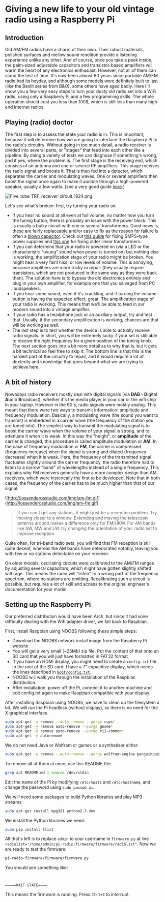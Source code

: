 # Giving a new life to your old vintage radio using a Raspberry Pi

## Introduction
Old AM/FM radios have a charm of their own. Their robust materials, polished surfaces and mellow sound rendition provide a listening experience unlike any other. And of course, once you take a peek inside, the palm-sized adjustable capacitors and transistor-based amplifiers will warm the heart of any electronics enthusiast. However, not all of them can stand the test of time. It's now been almost 60 years since portable AM/FM radio had its heyday, and although some models were definitely built to last (like the Beolit series from B&O), some others have aged badly.
Here I'll show you a few very easy steps to turn your dusty old radio set into a WiFi radio, using only a Raspberry Pi and a few programming skills. The whole operation should cost you less than 100$, which is still less than many high-end internet radios.

## Playing (radio) doctor

The first step is to assess the state your radio is in. This is important, because it will determine how we are going to interface the Raspberry Pi to the radio's circuitry. Without going in too much detail, a radio receiver is divided into several parts, or "stages" that feed into each other like a pipeline. By doing a variety of tests we can diagnose if something's wrong, and if yes, where the problem is. The first stage is the receiving end, which consists of an antenna and one or several RF amplifiers. This stage receives the radio signal and boosts it. That is then fed into a detector, which separates the carrier and modulating waves. One or several amplifiers then boost the signal once again to make it audible through a high-powered speaker, usually a few watts. (see a very good guide [here](http://www2.eng.cam.ac.uk/~dmh/ptialcd/trf/trf.htm).)

![Five_tube_TRF_receiver_circuit_1924.png](https://upload.wikimedia.org/wikipedia/commons/thumb/d/d1/Five_tube_TRF_receiver_circuit_1924.png/440px-Five_tube_TRF_receiver_circuit_1924.png)

Let's see what's broken: first, try turning your radio on.

* If you hear no sound at all even at full volume, no matter how you turn the tuning button, there is probably an issue with the power block. This is usually a bulky circuit with one or several transformers. Good news is, these are fairly replaceable and/or easy to fix as the reason for failure is often a [blown capacitor]([http://www.instructables.com/id/Repair-your-electronics-by-replacing-blown-capacit/). Check out [this guide](http://www.giangrandi.ch/electronics/smpsfix/smpsfix.shtml) for fixing SMPS-type power supplies and [this one](https://groupdiy.com/index.php?topic=19810.0) for fixing older linear transformers.
* If you can determine that your radio is powered on (via a LED or the characteristic "twung" sound when power is turned on) but nothing else is working, the amplification stage of your radio might be broken. You might hear a very faint hiss, or low levels of volume. This is annoying, because amplifiers are more tricky ro repair (they usually require transistors, which are not produced in the same way as they were back then). The solution here is to bypass the old electronics entirely and plug in your own amplifier, for example one that you salvaged from PC loudspeakers. 
* If you hear some sound, even if it's crackling, and if turning the volume button is having the expected effect, great. The amplification stage of your radio is working. This means that we'll be able to feed in our modern sound into a vintage amplifier.
* If your radio has a headphone jack or an auxiliary output, try and test that. Usually, if the secondary amplification is working, chances are that will be working as well.
* The last step is to test whether the device is able to actually receive radio signals. In short, you will be extremely lucky if your set is still able to receive the right frequency for a given position of the tuning knob. The next section goes into a bit more detail as to why that is, but it gets a bit technical so feel free to skip it. The bottom line is that this is the hardest part of the circuitry to repair, and it would require a lot of dexterity and knowledge that goes beyond what we are trying to achieve here.

## A bit of history
Nowadays radio receivers mostly deal with digital signals (via **DAB** - **D**igital **A**udio **B**roadcast), whether it's the media player in your car or the wifi chip in your laptop. However in the 60's, radio signals were mostly analog. This meant that there were two ways to transmit information: amplitude and frequency modulation. Basically, a modulating wave (the sound you want to transmit) is embedded in a carrier wave (the frequency of the station you are tuned into). The simplest way to transmit the modulating signal is to boost the carrier wave when the volume of your signal is strong, and to attenuate it when it is weak. In this way the "height", or **amplitude** of the carrier is changed, this procedure is called amplitude modulation or **AM**. In the case of frequency modulation or **FM**, the carrier is compressed (frequency increase) when the signal is strong and dilated (frequency decrease) when it is weak. Here, the frequency of the transmitted signal fluctuates slightly around the carrier frequency, the radio therefore had to listen to a narrow "band" of wavelengths instead of a single frequency. This explains why FM receivers generally have a more complex design than AM receivers, which were historically the first to be developed. Note that in both cases, the frequency of the carrier has to be much higher than that of our signal.

![http://lossenderosstudio.com/img/am-fm.gif](http://lossenderosstudio.com/img/am-fm.gif)

> If you can't get any stations, it might just be a reception problem. Try moving closer to a window. Extending and moving the telescopic antenna around makes a difference only for FM/UKW. For AM bands like SW, MW and LW, try changing the orientation of your radio set to improve reception.

Quite often, for tri-band radio sets, you will find that FM reception is still quite decent, whereas the AM bands have deteriorated notably, leaving you with few or no stations detectable on your receiver.

On older models, oscillating circuits were calibrated to the AM/FM ranges by adjusting several capacitors, which might have gotten slightly shifted with age. This means the radio will "listen" to a wrong part of the frequency spectrum, where no stations are emitting. Recalibrating such a circuit is possible, but requires a lot of skill and access to the original engineer's documentation for your model.

## Setting up the Raspberry Pi

Our preferred distribution would have been Arch, but since it had sone difficulty dealing with the Wifi adapter driver, we fall back to Raspbian.

First, install Raspbian using NOOBS following these simple steps:

* Download the NOOBS network install image from the Raspberry Pi website
* You will get a very small (~25Mb) zip file. Put the content of that onto an SD card that you will just have formatted in FAT32 format
* If you have an HDMI display, you might need to create a `config.txt` file in the root of the SD card. I have a 7" capacitive display, which needs the lines described in [`boot/config.txt`](boot/config.txt).
* NOOBS will walk you through the installation of the Raspbian distribution.
* After installation, power off the Pi, connect it to another machine and edit config.txt again to make Raspbian compatible with your display.

After installing Raspbian using NOOBS, we have to clean up the filesystem a bit. We will run the Pi headless (without display), so there is no need for the X graphical interface.

```bash
sudo apt-get -y remove --auto-remove --purge cups*
sudo apt-get -y remove auto-remove --purge gnome*
sudo apt-get -y remove auto-remove --purge x11-common*
sudo apt-get -y autoremove
```

We do not need Java or Wolfram or games or a synthetiser either:

```bash
sudo apt-get -y remove --auto-remove --purge wolfram-engine penguinpuzzle java-common minecraft-pi raspberrypi-artwork sonic-pi 
```
To remove all of them at once, use this README file:

```bash
grep apt README.md | source /dev/stdin
```

Edit the name of the Pi by modifying `/etc/hosts` and `/etc/hostname`, and change the password using `sudo passwd pi`. 

We will need some packages to build Python libraries and play MP3 streams:
```bash
sudo apt-get install mpg321 python2.7-dev
```

We install the Python libraries we need:
```bash
sudo pip install llist
```

All that's left is to replace `admin` to your username in `firmware.py` at line `radiolist="/home/admin/pi-radio-firmware/firmware/radiolist"`. Now we are ready to test the firmware:
```bash
pi-radio-firmware/firmware/firnware.py
```

You should see something like:
```


=====WAIT STATE====

```

This means the firmware is running. Press `Ctrl+C` to interrupt.